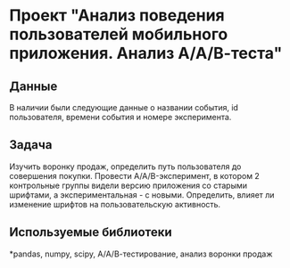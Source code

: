 # Проект "Анализ поведения пользователей мобильного приложения. Анализ А/А/В-теста"
## Данные
В наличии были следующие данные о названии события, id пользователя, времени события и номере эксперимента.
## Задача 
Изучить воронку продаж, определить путь пользователя до совершения покупки. Провести A/A/B-эксперимент, в котором 2 контрольные группы видели версию приложения со старыми шрифтами, а экспериментальная - с новыми. Определить, влияет ли изменение шрифтов на пользовательскую активность. 
## Используемые библиотеки 
*pandas, numpy, scipy, А/А/В-тестирование, анализ воронки продаж
